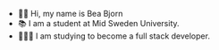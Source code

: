 - 👋🏼 Hi, my name is Bea Bjorn
- 📚 I am a student at Mid Sweden University.
- 👩🏼‍💻 I am studying to become a full stack developer.


<!---
BeaBjorn/BeaBjorn is a ✨ special ✨ repository because its `README.md` (this file) appears on your GitHub profile.
You can click the Preview link to take a look at your changes.
--->
